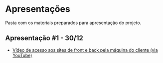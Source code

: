 # Apresentações
Pasta com os materiais preparados para apresentação do projeto.

## Apresentação #1 - 30/12
* [Vídeo de acesso aos sites de front e back pela máquina do cliente (via YouTube)](https://youtu.be/2Aj1ntmBY-8)
